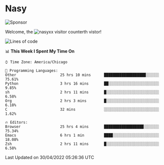 # Nasy

<!--
<p align="center">
<img height="200" src="https://github-readme-stats.vercel.app/api?username=nasyxx&count_private=true&show_icons=true&theme=dracula&include_all_commits=true"/>
<img height="200" src="https://github-readme-stats.vercel.app/api/top-langs/?username=nasyxx&theme=dracula&hide=html,jupyter+notebook&count_private=true&show_icons=true"/>
</p>

  
----------------
-->

![Sponsor](https://img.shields.io/static/v1.svg?label=Sponsor&message=%E2%9D%A4&logo=GitHub&style=flat&color=pink)
 
Welcome, the ![nasyxx visitor counter](https://count.getloli.com/get/@nasyxx?theme=rule34)th vistor!
 
<!--START_SECTION:waka-->
![Lines of code](https://img.shields.io/badge/From%20Hello%20World%20I%27ve%20Written-5%20Million%20lines%20of%20code-blue)

📊 **This Week I Spent My Time On** 

```text
⌚︎ Time Zone: America/Chicago

💬 Programming Languages: 
Other                    25 hrs 10 mins      ███████████████████░░░░░░   75.61% 
Python                   3 hrs 16 mins       ██░░░░░░░░░░░░░░░░░░░░░░░   9.85% 
sh                       2 hrs 11 mins       █░░░░░░░░░░░░░░░░░░░░░░░░   6.58% 
Org                      2 hrs 3 mins        █░░░░░░░░░░░░░░░░░░░░░░░░   6.18% 
C                        32 mins             ░░░░░░░░░░░░░░░░░░░░░░░░░   1.62%

🔥 Editors: 
Browser                  25 hrs 4 mins       ██████████████████░░░░░░░   75.34% 
Emacs                    6 hrs 1 min         ████░░░░░░░░░░░░░░░░░░░░░   18.08% 
Zsh                      2 hrs 11 mins       █░░░░░░░░░░░░░░░░░░░░░░░░   6.58%

```


 Last Updated on 30/04/2022 05:26:36 UTC
<!--END_SECTION:waka-->

<!-- ![visitors](https://visitor-badge.laobi.icu/badge?page_id=nasyxx.nasyxx) -->
